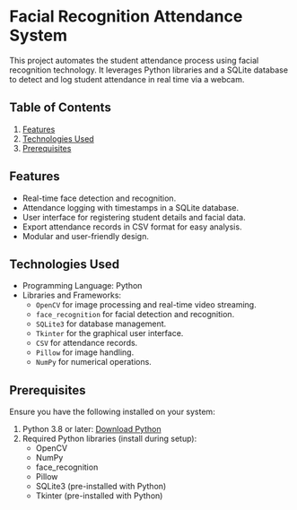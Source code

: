 # Facial Recognition Attendance System

This project automates the student attendance process using facial recognition technology. It leverages Python libraries and a SQLite database to detect and log student attendance in real time via a webcam.

## Table of Contents
1. [Features](#features)
2. [Technologies Used](#technologies-used)
3. [Prerequisites](#prerequisites)

## Features
- Real-time face detection and recognition.
- Attendance logging with timestamps in a SQLite database.
- User interface for registering student details and facial data.
- Export attendance records in CSV format for easy analysis.
- Modular and user-friendly design.

## Technologies Used
- Programming Language: Python
- Libraries and Frameworks:
  - `OpenCV` for image processing and real-time video streaming.
  - `face_recognition` for facial detection and recognition.
  - `SQLite3` for database management.
  - `Tkinter` for the graphical user interface.
  - `CSV` for attendance records.
  - `Pillow` for image handling.
  - `NumPy` for numerical operations.

## Prerequisites
Ensure you have the following installed on your system:
1. Python 3.8 or later: [Download Python](https://www.python.org/downloads/)
2. Required Python libraries (install during setup):
   - OpenCV
   - NumPy
   - face_recognition
   - Pillow
   - SQLite3 (pre-installed with Python)
   - Tkinter (pre-installed with Python)
